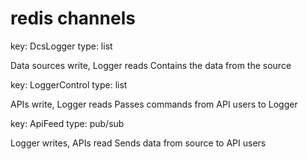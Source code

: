 # redis channels

key: DcsLogger
type: list

Data sources write, Logger reads
Contains the data from the source

key: LoggerControl
type: list

APIs write, Logger reads
Passes commands from API users to Logger

key: ApiFeed
type: pub/sub

Logger writes, APIs read
Sends data from source to API users

